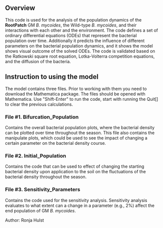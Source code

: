 ## Overview

This code is used for the analysis of the population dynamics of the **RootPatch** GM _B. mycoides_, the Wild-type _B. mycoides_, and their interactions with each other and the environment. The code defines a set of ordinary differential equations (ODEs) that represent the bacterial population over time. Additionally it predicts the influence of different parameters on the bacterial population dynamics, and it shows the model shows visual outcome of the solved ODEs. The code is validated based on the Ratkowski square root equation, Lotka-Volterra competition equations, and the diffusion of the bacteria.

## Instruction to using the model

The model contains three files. Prior to working with them you need to download the Mathematica package. The files should be opened with Mathematica. Use "Shift-Enter" to run the code, start with running the Quit[] to clear the previous calculations.

### File #1. Bifurcation_Population

Contains the overall bacterial population plots, where the bacterial density can be plotted over time throughout the season. This file also contains the manipulate plots, which could be used to see the impact of changing a certain parameter on the bacterial density course. 

### File #2. Initial_Population 

Contains the code that can be used to effect of changing the starting bacterial density upon application to the soil on the fluctuations of the bacterial density throughout the season. 

### File #3. Sensitivity_Parameters 

Contains the code used for the sensitivity analysis. Sensitivity analysis evaluates to what extent can a change in a parameter (e.g., 2%) affect the end population of GM _B. mycoides_.

Author: Ronja Hulst
